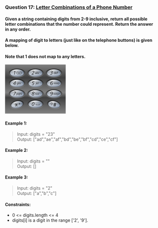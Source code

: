 ﻿### Question 17: [Letter Combinations of a Phone Number](https://leetcode-cn.com/problems/letter-combinations-of-a-phone-number/)
#### Given a string containing digits from 2-9 inclusive, return all possible letter combinations that the number could represent. Return the answer in any order.
#### A mapping of digit to letters (just like on the telephone buttons) is given below.   
#### Note that 1 does not map to any letters.
![Letter Combinations of a Phone Number](Question17_Description.png)

#### Example 1:
> Input: digits = "23"  
> Output: ["ad","ae","af","bd","be","bf","cd","ce","cf"]

#### Example 2:
> Input: digits = ""  
> Output: []

#### Example 3:
> Input: digits = "2"  
> Output: ["a","b","c"]

#### Constraints:
* 0 <= digits.length <= 4  
* digits[i] is a digit in the range ['2', '9'].